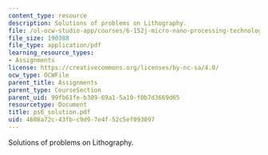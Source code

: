 ```yaml
---
content_type: resource
description: Solutions of problems on Lithography.
file: /ol-ocw-studio-app/courses/6-152j-micro-nano-processing-technology-fall-2005/4608a72c43fbc9d97e4f52c5ef093097_ps6_solution.pdf
file_size: 190388
file_type: application/pdf
learning_resource_types:
- Assignments
license: https://creativecommons.org/licenses/by-nc-sa/4.0/
ocw_type: OCWFile
parent_title: Assignments
parent_type: CourseSection
parent_uid: 99fb61fe-b389-69a1-5a10-f0b7d3669d65
resourcetype: Document
title: ps6_solution.pdf
uid: 4608a72c-43fb-c9d9-7e4f-52c5ef093097
---
```

Solutions of problems on Lithography.